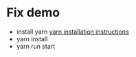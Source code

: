 # Fix demo

* install yarn [yarn installation instructions](https://yarnpkg.com/lang/en/docs/install/)
* yarn install
* yarn run start
